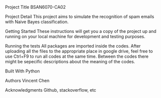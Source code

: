Project Title
BSAN6070-CA02

Project Detail
This project aims to simulate the recognition of spam emails with Naive Bayes classification. 

Getting Started
These instructions will get you a copy of the project up and running on your local machine for development and testing purposes. 

Running the tests
All packages are imported inside the codes.
After uploading all the files to the appropriate place in google drive, 
feel free to use Ctrl+F9 to run all codes at the same time.
Between the codes there might be sepecific descriptions about the meaning of the codes.

Built With
Python

Authors
Vincent Chen

Acknowledgments
Github, stackoverflow, etc